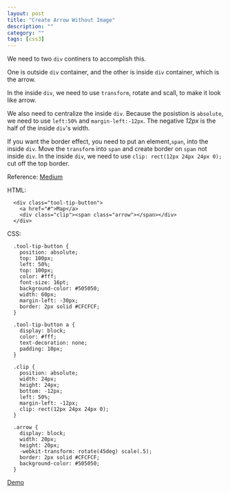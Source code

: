 ```yaml
---
layout: post
title: "Create Arrow Without Image"
description: ""
category: ""
tags: [css3]
---
```

We need to two `div` continers to accomplish this.

One is outside `div` container, and the other is inside `div` container, which is the arrow.

In the inside `div`, we need to use `transform`, rotate and scall, to make it look like arrow.

We also need to centralize the inside `div`. Because the posistion is `absolute`, we need to use `left:50%` and `margin-left:-12px`. The negative *12px* is the half of the inside `div`'s width.

If you want the border effect, you need to put an element,`span`, into the inside `div`. Move the `transform` into `span` and create border on `span` not inside `div`. In the inside `div`, we need to use `clip: rect(12px 24px 24px 0);` cut off the top border.

Reference: [Medium](http://medium.com)

HTML:

      <div class="tool-tip-button">
        <a href="#">Map</a>
        <div class="clip"><span class="arrow"></span></div>
      </div>


CSS:

      .tool-tip-button {
        position: absolute;
        top: 100px;
        left: 50%;
        top: 100px;
        color: #fff;
        font-size: 16pt;
        background-color: #505050;
        width: 60px;
        margin-left: -30px;
        border: 2px solid #CFCFCF;
      }

      .tool-tip-button a {
        display: block;
        color: #fff;
        text-decoration: none;
        padding: 10px;
      }

      .clip {
        position: absolute;
        width: 24px;
        height: 24px;
        bottom: -12px;
        left: 50%;
        margin-left: -12px;
        clip: rect(12px 24px 24px 0);
      }

      .arrow {
        display: block;
        width: 20px;
        height: 20px;
        -webkit-transform: rotate(45deg) scale(.5);
        border: 2px solid #CFCFCF;
        background-color: #505050;
      }

[Demo](http://codepen.io/icharlie/pen/FoIBj)